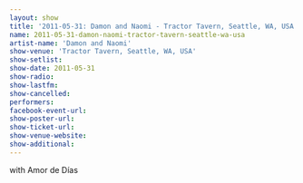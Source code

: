 ```yaml
---
layout: show
title: '2011-05-31: Damon and Naomi - Tractor Tavern, Seattle, WA, USA'
name: 2011-05-31-damon-naomi-tractor-tavern-seattle-wa-usa
artist-name: 'Damon and Naomi'
show-venue: 'Tractor Tavern, Seattle, WA, USA'
show-setlist: 
show-date: 2011-05-31
show-radio: 
show-lastfm: 
show-cancelled: 
performers: 
facebook-event-url: 
show-poster-url: 
show-ticket-url: 
show-venue-website: 
show-additional: 
---
```


with Amor de Días